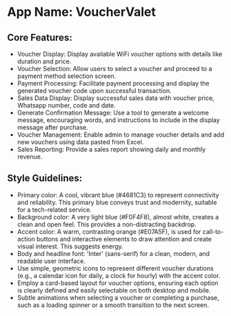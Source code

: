 # **App Name**: VoucherValet

## Core Features:

- Voucher Display: Display available WiFi voucher options with details like duration and price.
- Voucher Selection: Allow users to select a voucher and proceed to a payment method selection screen.
- Payment Processing: Facilitate payment processing and display the generated voucher code upon successful transaction.
- Sales Data Display: Display successful sales data with voucher price, Whatsapp number, code and date.
- Generate Confirmation Message: Use a tool to generate a welcome message, encouraging words, and instructions to include in the display message after purchase. 
- Voucher Management: Enable admin to manage voucher details and add new vouchers using data pasted from Excel.
- Sales Reporting: Provide a sales report showing daily and monthly revenue.

## Style Guidelines:

- Primary color: A cool, vibrant blue (#4681C3) to represent connectivity and reliability. This primary blue conveys trust and modernity, suitable for a tech-related service.
- Background color: A very light blue (#F0F4F8), almost white, creates a clean and open feel.  This provides a non-distracting backdrop.
- Accent color: A warm, contrasting orange (#E07A5F), is used for call-to-action buttons and interactive elements to draw attention and create visual interest. This suggests energy.
- Body and headline font: 'Inter' (sans-serif) for a clean, modern, and readable user interface.
- Use simple, geometric icons to represent different voucher durations (e.g., a calendar icon for daily, a clock for hourly) with the accent color.
- Employ a card-based layout for voucher options, ensuring each option is clearly defined and easily selectable on both desktop and mobile.
- Subtle animations when selecting a voucher or completing a purchase, such as a loading spinner or a smooth transition to the next screen.